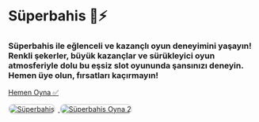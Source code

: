 <h1>Süperbahis 🎯⚡️</h1>
<h3>Süperbahis ile eğlenceli ve kazançlı oyun deneyimini yaşayın! Renkli şekerler, büyük kazançlar ve sürükleyici oyun atmosferiyle dolu bu eşsiz slot oyununda şansınızı deneyin. Hemen üye olun, fırsatları kaçırmayın!</h3>

<p>
    <a href="https://heylink.me/bonussitelerii/">Hemen Oyna ✅</a>
</p>

<a href="https://heylink.me/bonussitelerii/" title="Süperbahis Oyna">
    <img src="https://i.ibb.co/YjtLwQ8/cats.jpg" alt="Süperbahis" style="max-width: 48%; border: 2px solid #ddd; border-radius: 10px; margin-right: 1%;">
</a>
<a href="https://heylink.me/bonussitelerii/" title="Süperbahis Giriş">
    <img src="https://i.ibb.co/VHdrjnQ/df.jpg" alt="Süperbahis Oyna 2" style="max-width: 48%; border: 2px solid #ddd; border-radius: 10px;">
</a>
